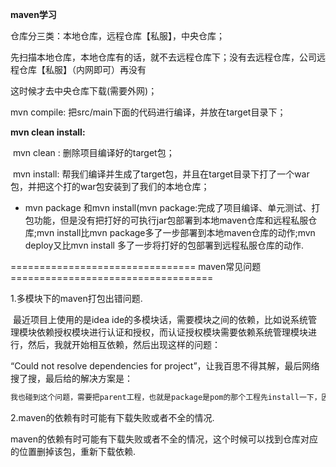**maven学习**

仓库分三类：本地仓库，远程仓库【私服】，中央仓库；

​		先扫描本地仓库，本地仓库有的话，就不去远程仓库下；没有去远程仓库，公司远程仓库【私服】（内网即可）再没有

这时候才去中央仓库下载(需要外网)；



mvn compile: 把src/main下面的代码进行编译，并放在target目录下；



**mvn clean install:**

​	mvn clean :  删除项目编译好的target包；

​	mvn install: 帮我们编译并生成了target包，并且在target目录下打了一个war包，并把这个打的war包安装到了我们的本地仓库；

- mvn package 和mvn install(mvn package:完成了项目编译、单元测试、打包功能，但是没有把打好的可执行jar包部署到本地maven仓库和远程私服仓库;mvn install比mvn package多了一步部署到本地maven仓库的动作;mvn deploy又比mvn install 多了一步将打好的包部署到远程私服仓库的动作.



================================   maven常见问题  ===================================

1.多模块下的maven打包出错问题.

​	最近项目上使用的是idea ide的多模块话，需要模块之间的依赖，比如说系统管理模块依赖授权模块进行认证和授权，而认证授权模块需要依赖系统管理模块进行，然后，我就开始相互依赖，然后出现这样的问题：

“Could not resolve dependencies for project”，让我百思不得其解，最后网络搜了搜，最后给的解决方案是：

```java
我也碰到这个问题，需要把parent工程，也就是package是pom的那个工程先install一下，因为模块与模块之间可能存在一些循环依赖相互依赖的关系.
```

2.maven的依赖有时可能有下载失败或者不全的情况.

​		maven的依赖有时可能有下载失败或者不全的情况，这个时候可以找到仓库对应的位置删掉该包，重新下载依赖.













